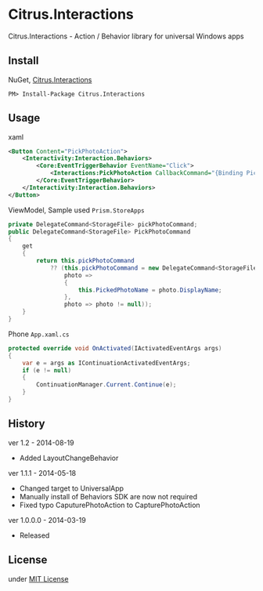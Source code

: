 Citrus.Interactions
===================
Citrus.Interactions - Action / Behavior library for universal Windows apps

Install
-------
NuGet, [Citrus.Interactions](https://www.nuget.org/packages/Citrus.Interactions/)  
```
PM> Install-Package Citrus.Interactions
```

Usage
------
xaml
```xml
<Button Content="PickPhotoAction">
    <Interactivity:Interaction.Behaviors>
        <Core:EventTriggerBehavior EventName="Click">
            <Interactions:PickPhotoAction CallbackCommand="{Binding PickPhotoCommand}" />
        </Core:EventTriggerBehavior>
    </Interactivity:Interaction.Behaviors>
</Button>
```

ViewModel, Sample used `Prism.StoreApps`
```csharp
private DelegateCommand<StorageFile> pickPhotoCommand;
public DelegateCommand<StorageFile> PickPhotoCommand
{
    get
    {
        return this.pickPhotoCommand
            ?? (this.pickPhotoCommand = new DelegateCommand<StorageFile>(
                photo =>
                {
                    this.PickedPhotoName = photo.DisplayName;
                },
                photo => photo != null));
    }
}
```

Phone `App.xaml.cs`
```csharp
protected override void OnActivated(IActivatedEventArgs args)
{
    var e = args as IContinuationActivatedEventArgs;
    if (e != null)
    {
        ContinuationManager.Current.Continue(e);
    }
}
```

History
-------
ver 1.2 - 2014-08-19
* Added LayoutChangeBehavior

ver 1.1.1 - 2014-05-18
* Changed target to UniversalApp
* Manually install of Behaviors SDK are now not required
* Fixed typo CaputurePhotoAction to CapturePhotoAction

ver 1.0.0.0 - 2014-03-19
* Released

License
-------
under [MIT License](http://opensource.org/licenses/MIT)
